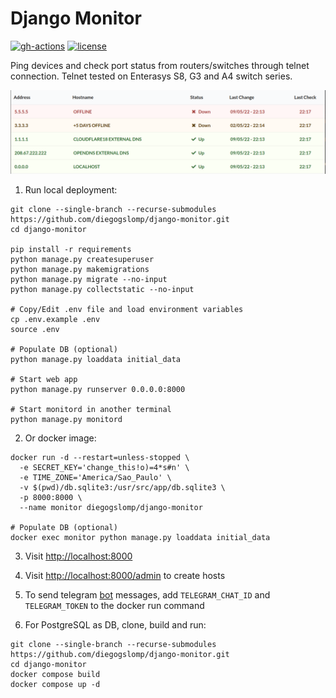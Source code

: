 Django Monitor
==============

[![gh-actions](https://github.com/diegogslomp/django-monitor/actions/workflows/docker-image.yml/badge.svg)](https://github.com/diegogslomp/django-monitor/actions)
[![license](https://img.shields.io/badge/license-MIT-blue.svg)](https://github.com/diegogslomp/django-monitor/blob/master/LICENSE)

Ping devices and check port status from routers/switches through telnet
connection. Telnet tested on Enterasys S8, G3 and A4 switch series.
<p align="center">
<img src="https://raw.githubusercontent.com/diegogslomp/django-monitor/master/docs/_screenshots/hostlist.png" style="max-height: 440px;"/>
</p>

1. Run local deployment:
  ```
  git clone --single-branch --recurse-submodules https://github.com/diegogslomp/django-monitor.git
  cd django-monitor

  pip install -r requirements
  python manage.py createsuperuser
  python manage.py makemigrations
  python manage.py migrate --no-input
  python manage.py collectstatic --no-input

  # Copy/Edit .env file and load environment variables
  cp .env.example .env
  source .env

  # Populate DB (optional)
  python manage.py loaddata initial_data

  # Start web app
  python manage.py runserver 0.0.0.0:8000

  # Start monitord in another terminal
  python manage.py monitord
  ```

2.  Or docker image:
  ```
  docker run -d --restart=unless-stopped \
    -e SECRET_KEY='change_this!o)=4*s#n' \
    -e TIME_ZONE='America/Sao_Paulo' \
    -v $(pwd)/db.sqlite3:/usr/src/app/db.sqlite3 \
    -p 8000:8000 \
    --name monitor diegogslomp/django-monitor

  # Populate DB (optional)
  docker exec monitor python manage.py loaddata initial_data
  ```

3.  Visit <http://localhost:8000>

4.  Visit <http://localhost:8000/admin> to create hosts

5.  To send telegram [bot](https://core.telegram.org/bots) messages, add `TELEGRAM_CHAT_ID` and `TELEGRAM_TOKEN`
    to the docker run command

6.  For PostgreSQL as DB, clone, build and run:
  ```
  git clone --single-branch --recurse-submodules https://github.com/diegogslomp/django-monitor.git
  cd django-monitor
  docker compose build
  docker compose up -d
  ```

